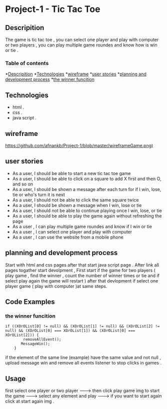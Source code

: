 # Project-1  - Tic Tac Toe

## Descripition

  The game is tic tac toe , you can select one player and play with computer or two players , you can play multiple game roundes and know how is win or tie .
  
### Table of contents

*[Descripition](#Descripition)
*[Technologies](#Technologies)
*[wireframe](#wireframe)
*[user stories](#userstories)
*[planning and development process](#planninganddevelopmentprocess)
*[the winner funcition](#thewinnerfuncition)

## Technologies

- html .
- css .
- java script .

## wireframe

<https://github.com/afnankb/Project-1/blob/master/wireframeGame.png)>

## user stories

- As a user, I should be able to start a new tic tac toe game
- As a user, I should be able to click on a square to add X first and then O, and so on
- As a user, I should be shown a message after each turn for if I win, lose, tie or who's turn it is next
- As a user, I should not be able to click the same square twice
- As a user, I should be shown a message when I win, lose or tie
- As a user, I should not be able to continue playing once I win, lose, or tie
- As a user, I should be able to play the game again without refreshing the page
- As a user , I can play multiple game roundes and know if I win or tie
- As a user , I can select one player and play with computer
- As a user , I can use the website from a mobile phone

## planning and development process

  Start with html and css pages after that start java script page .
  After link all pages togather start devolpment , First start if the game for two players ( play game , find the winner , count the number of winner times or tie  and if select play again the game will restart ) after that devlopment if select one player game ( play with computer )at same steps.

## Code Examples

### the winner funcition

```
if ((XOrOList[0] != null) && (XOrOList[1] != null) && (XOrOList[2] != null) && (XOrOList[0] === XOrOList[1]) && (XOrOList[0] === XOrOList[2])) {
        removeAllEvent();
       MessageWin();
    }
   ```
if the element of the same line (example) have the same value and not null , upload message win and remove all events listener to stop clicks in games .

## Usage

first select one player or two player ---> then click play game img to start the game ---> select any element and play ---> if you want to start again click at start again img .

